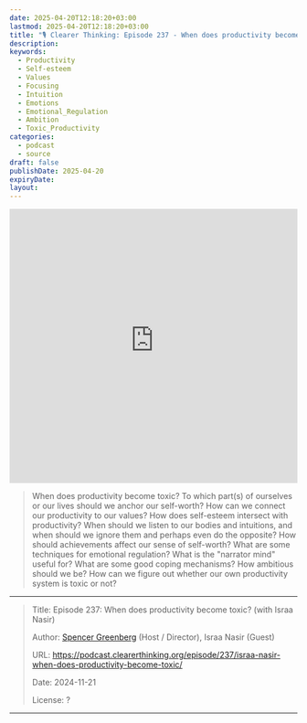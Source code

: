 ```yaml
---
date: 2025-04-20T12:18:20+03:00
lastmod: 2025-04-20T12:18:20+03:00
title: "🎙 Clearer Thinking: Episode 237 - When does productivity become toxic? (with Israa Nasir)""
description: 
keywords:
  - Productivity
  - Self-esteem
  - Values
  - Focusing
  - Intuition
  - Emotions
  - Emotional_Regulation
  - Ambition
  - Toxic_Productivity
categories:
  - podcast
  - source
draft: false
publishDate: 2025-04-20
expiryDate: 
layout:
---
```

<embed src="https://podcast.clearerthinking.org/episode/237/israa-nasir-when-does-productivity-become-toxic/" style="width:100%; height: 50vw;">

> When does productivity become toxic? To which part(s) of ourselves or our lives should we anchor our self-worth? How can we connect our productivity to our values? How does self-esteem intersect with productivity? When should we listen to our bodies and intuitions, and when should we ignore them and perhaps even do the opposite? How should achievements affect our sense of self-worth? What are some techniques for emotional regulation? What is the "narrator mind" useful for? What are some good coping mechanisms? How ambitious should we be? How can we figure out whether our own productivity system is toxic or not?

---

> Title: Episode 237: When does productivity become toxic? (with Israa Nasir)
> 
> Author: [Spencer Greenberg](https://www.spencergreenberg.com/) (Host / Director), Israa Nasir (Guest)
> 
> URL: https://podcast.clearerthinking.org/episode/237/israa-nasir-when-does-productivity-become-toxic/
> 
> Date: 2024-11-21
> 
> License: ?

---
